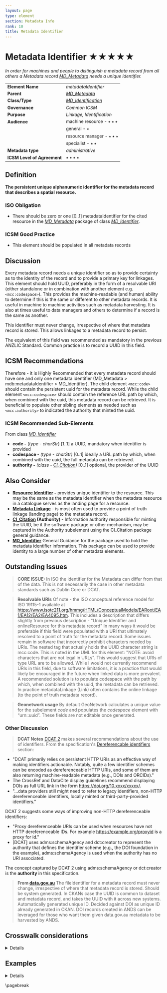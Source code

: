 ```yaml
---
layout: page
type: element
section: Metadata Info
rank: 10
title: Metadata Identifier
---
```

# Metadata Identifier ★★★★★

*In order for machines and people to distinguish a metadata record from all others a Metadata record [MD_Metadata](./class-MD_Metadata) needs a unique identifier.*

| | |
| --- | --- |
| **Element Name** | *metadataIdentifier* |
| **Parent** | *[MD_Metadata](./class-MD_Metadata)* |
| **Class/Type** | *[MD_Identification](./class-MD_Identification)* |
| **Governance** | *Common ICSM* |
| **Purpose** | *Linkage, Identification* |
| **Audience** | machine resource - ⭑ ⭑ ⭑ |
| | general - ⭑ |
| | resource manager - ⭑ ⭑ ⭑ |
| | specialist - ⭑ ⭑ |
| **Metadata type** | *administrative* |
| **ICSM Level of Agreement** | ⭑ ⭑ ⭑ ⭑ |

## Definition
**The persistent unique alphanumeric identifier for the metadata record that describes a spatial resource.**

### ISO Obligation

- There should be zero or one [0..1] metadataIdentifier for the cited resource in the *[MD_Metadata](./class-MD_Metadata)* package of class *[MD_Identifier](./class-MD_Identifier)*.

### ICSM Good Practice

- This element should be populated in all metadata records


## Discussion
Every metadata record needs a unique identifier so as to provide certainty as to the identity of the record and to provide a primary key for linkages. This element should hold UUID, preferably in the form of a resolvable URI (either standalone or in combination with another element e.g. `<mcc:codespace>`). This provides the machine-readable (and human) ability to determine if this is the same or different to other metadata records. It is useful in machine to machine activities such as metadata harvesting. It is also at times useful to data managers and others to determine if a record is the same as another.

This identifier must never change, irrespective of where that metadata record is stored. This allows linkages to a metadata record to persist.

The equivalent of this field was recommended as mandatory in the previous ANZLIC Standard. Common practice is to record a UUID in this field.


## ICSM Recommendations

Therefore - it is Highly Recommended that every metadata record should have one and only one metadata identifier (MD_Metadata > mdb:metadataIdentifier > MD_Identifier). The child element `<mcc:code>` should contain the persistent uuid for the metadata record. While the child element `<mcc:codespace>` should contain the reference URL path by which, when combined with the uuid, this metadata record can be retrieved. It is beneficial to populate other sibling elements as needed such as `<mcc:authority>` to indicated the authority that minted the uuid.

### ICSM Recommended Sub-Elements
From class *[MD_Identifier](./class-MD_Identifier)* 

- **code -** (*type - charStr*) [1..1] a UUID, mandatory when identifier is provided
- **codespace -** *(type - charStr)* [0..1] ideally a URL path by which, when combined with the uuid, the full metadata can be retrieved.
- **authority -** *(class - [CI_Citation](./class-CI_Citation))* [0..1] optional, the provider of the UUID

## Also Consider
- **[Resource Identifier](./ResourceIdentifier) -** provides unique identifier to the resource. This may be the same as the metadata identifier when the metadata resource in a catalogue serves as the landing page for a resource.
- **[Metadata Linkage](./MetadataLinkage)** - is most often used to provide a point of truth linkage (landing page) to the metadata record.
- **[CI_Citation](./class-CI_Citation) (Authority) -** Information authority responsible for minting the UUID, be it the software package or other mechanism, may be captured in the Authority subelement using the CI_Citation package general guidance.
- **[MD_Identifier](./class-MD_Identifier)** General Guidance for the package used to hold the metadata identifier information. This package can be used to provide identity to a large number of other metadata elements.

## Outstanding Issues

> **CORE ISSUE:**
In ISO the identifier for the Metadata can differ from that of the data. This is not necessarily the case in other metadata standards such as Dublin Core or DCAT.

> **Resolvable URIs**
Of note - the ISO conceptual reference model for ISO 19115-1 available at https://www.isotc211.org/hmmg/HTML/ConceptualModels/EARoot/EA1/EA12/EA2/EA4095.htm.
This includes a description that differs slightly from previous description - "Unique Identifier and onlineResource for this metadata record" In many ways it would be preferable if this field were populated with a URI that ultimately resolved to a point of truth for the metadata record. Some issues remain in software that incorrectly prohibit characters needed by URIs.
The nested tag that actually holds the UUID character string is mcc:code. This is noted in the UML for this element: "NOTE: avoid characters that are not legal in URLs". This would suggest that URIs of type URL are to be allowed. While I would not currently recommend URIs in this field, due to software limitations, it is a practice that would likely be encouraged in the future when linked data is more prevalent. A recommended solution is to populate codespace with the path by which, when combined with the uuid, the metadata can be retrieved.
In practice metadataLinkage (Link) often contains the online linkage (to the point of truth metadata record).

> **Geonetwork usage**
 By default GeoNetwork calculates a unique value for the subelement *code* and populates the *codespace* element with “urn::uuid”. These fields are not editable once generated.

### Other Discussion

> **DCAT Notes**
[DCAT 2](https://www.w3.org/TR/vocab-dcat-2/) makes several recommendations about the use of identifiers. From the specification's [Dereferencable identifiers](https://www.w3.org/TR/vocab-dcat-2/#dereferenceable-identifiers) section:

* "DCAT primarily relies on persistent HTTP URIs as an effective way of making identifiers actionable. Notably, quite a few identifier schemes can be encoded as dereferenceable HTTP URIs, and some of them are also returning machine-readable metadata (e.g., DOIs and ORCIDs)."
* The CrossRef and DataCite display guidelines recommend displaying DOIs as full URL link in the form https://doi.org/10.xxxx/xxxxx/.
* "...data providers still might need to refer to legacy identifiers, non-HTTP dereferenceable identifiers, locally minted or third-party-provided identifiers."

DCAT 2 suggests some ways of improving non-HTTP dereferenceable identifiers:

* "Proxy dereferenceable URIs can be used when resources have not HTTP dereferenceable IDs. For example https://example.org/proxyid is a proxy for id."
* [DCAT] uses adms:schemaAgency and dct:creator to represent the authority that defines the identifier scheme (e.g., the DOI foundation in the example), adms:schemaAgency is used when the authority has no URI associated.

The concept captured by DCAT 2 using adms:schemaAgency or dct:creator is the **authority** in this specification.

> **From [data.gov.au](http://data.gov.au)**
The fileIdentifier for a metadata record must never change, irrespective of where that metadata record is stored. Should be system generated. In CKANs case the UUID is common to dataset and metadata record, and takes the UUID with it across new systems.
Automatically generated unique ID. Decided against DOI as unique ID already generated in CKAN. DOI records created in ANDS can be leveraged for those who want them given data.gov.au metadata to be harvested by ANDS.

## Crosswalk considerations

<details>

### ISO19139
In iso19115-1 Data type `CI_ResponsibleParty` (iso19115:2004) changed to type `CI_Responsibility` such as in `MD_Metadata.contact`, `MD_DataIdentification.pointOfContact`, or `CI_Citation.citedResponsibleParty`

### Dublin core / CKAN / data.gov.au
Maps to `metadata URI`

### DCAT
Maps to `dct:identifier` or `adms:identifier`. From DCAT 2: "The property adms:identifier can express other locally minted identifiers or external identifiers, like DOI, ELI, arΧiv for creative works and ORCID, VIAF, ISNI for actors such as authors and publishers, as long as the identifiers are globally unique and stable." and "adms:schemaAgency is used when the authority has no URI associated."

### RIF-CS
Maps to `Key Identifier`

</details>

## Examples

<details>

### Other
#### data.gov.au

http://data.gov.au/dataset/559708e5-480e-4f94-8429-c49571e82761

### XML

```
<mdb:MD_Metadata>
....
   <mdb:metadataIdentifier>
   <mcc:MD_Identifier>
     <mcc:code>
      <gco:CharacterString>
      314eb989-3771-4c24-a399-d22631973279
      </gco:CharacterString>
     </mcc:code>
     <mcc:codeSpace>
      <gco:CharacterString>
      https://geodata.nz/geonetwork/srv/metadata/
      </gco:CharacterString>
     </mcc:codeSpace>
   </mcc:MD_Identifier>
 </mdb:metadataIdentifier>
....
</mdb:MD_Metadata>
```

\pagebreak

### UML diagrams

Recommended elements highlighted in yellow

![MDIdentifier](../images/MetadataIdentifier.png)

</details>

\pagebreak

